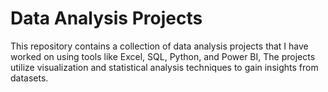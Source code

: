 # Data Analysis Projects
This repository contains a collection of data analysis projects that I have worked on using tools like Excel, SQL, Python, and Power BI, The projects utilize visualization and statistical analysis techniques to gain insights from datasets.
